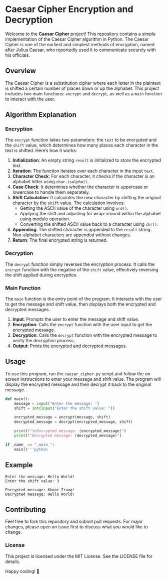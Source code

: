 # Caesar Cipher Encryption and Decryption

Welcome to the **Caesar Cipher** project! This repository contains a simple implementation of the Caesar Cipher algorithm in Python. The Caesar Cipher is one of the earliest and simplest methods of encryption, named after Julius Caesar, who reportedly used it to communicate securely with his officials.

## Overview

The Caesar Cipher is a substitution cipher where each letter in the plaintext is shifted a certain number of places down or up the alphabet. This project includes two main functions: `encrypt` and `decrypt`, as well as a `main` function to interact with the user.

## Algorithm Explanation

### Encryption

The `encrypt` function takes two parameters: the `text` to be encrypted and the `shift` value, which determines how many places each character in the text is shifted. Here’s how it works:

1. **Initialization**: An empty string `result` is initialized to store the encrypted text.
2. **Iteration**: The function iterates over each character in the input `text`.
3. **Character Check**: For each character, it checks if the character is an alphabet letter using `char.isalpha()`.
4. **Case Check**: It determines whether the character is uppercase or lowercase to handle them separately.
5. **Shift Calculation**: It calculates the new character by shifting the original character by the `shift` value. The calculation involves:
   - Getting the ASCII value of the character using `ord()`.
   - Applying the shift and adjusting for wrap-around within the alphabet using modulo operation.
   - Converting the shifted ASCII value back to a character using `chr()`.
6. **Appending**: The shifted character is appended to the `result` string. Non-alphabet characters are appended without changes.
7. **Return**: The final encrypted string is returned.

### Decryption

The `decrypt` function simply reverses the encryption process. It calls the `encrypt` function with the negative of the `shift` value, effectively reversing the shift applied during encryption.

### Main Function

The `main` function is the entry point of the program. It interacts with the user to get the message and shift value, then displays both the encrypted and decrypted messages.

1. **Input**: Prompts the user to enter the message and shift value.
2. **Encryption**: Calls the `encrypt` function with the user input to get the encrypted message.
3. **Decryption**: Calls the `decrypt` function with the encrypted message to verify the decryption process.
4. **Output**: Prints the encrypted and decrypted messages.

## Usage

To use this program, run the `caesar_cipher.py` script and follow the on-screen instructions to enter your message and shift value. The program will display the encrypted message and then decrypt it back to the original message.
```python
def main():
    message = input("Enter the message: ")
    shift = int(input("Enter the shift value: "))

    encrypted_message = encrypt(message, shift)
    decrypted_message = decrypt(encrypted_message, shift)

    print(f"\nEncrypted message: {encrypted_message}")
    print(f"Decrypted message: {decrypted_message}")

if _name_ == "_main_":
    main()'''python
```
## Example
```
Enter the message: Hello World!
Enter the shift value: 3

Encrypted message: Khoor Zruog!
Decrypted message: Hello World!
```
## Contributing
Feel free to fork this repository and submit pull requests. For major changes, please open an issue first to discuss what you would like to change.

### License
This project is licensed under the MIT License. See the LICENSE file for details.

Happy coding! 🚀

